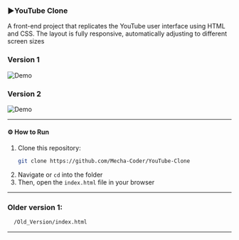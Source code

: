 ### ▶️YouTube Clone

A front-end project that replicates the YouTube user interface using HTML and CSS.
The layout is fully responsive, automatically adjusting to different screen sizes

### Version 1
![Demo](https://github.com/Mecha-Coder/Learn-Web-Dev/blob/main/Demo/YouTube-Clone-version1.gif)

### Version 2
![Demo](https://github.com/Mecha-Coder/Learn-Web-Dev/blob/main/Demo/YouTube-Clone_version2.gif)

---

#### ⚙️ How to Run
1. Clone this repository:
   ```bash
   git clone https://github.com/Mecha-Coder/YouTube-Clone
   ```
2. Navigate or `cd` into the folder
3. Then, open the `index.html` file in your browser

---

### Older version 1: 
 ```bash
   /Old_Version/index.html
   ```
---

